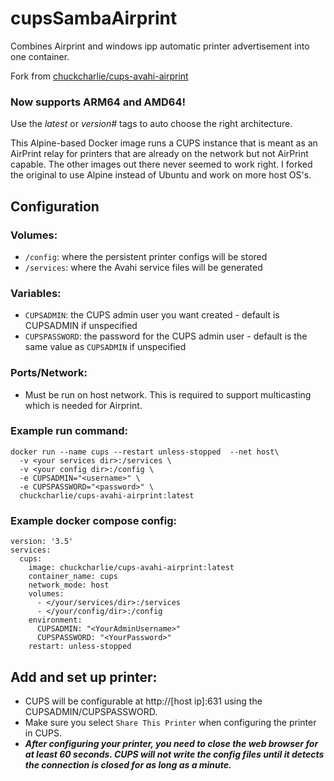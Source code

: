 # cupsSambaAirprint

Combines Airprint and windows ipp automatic printer advertisement into one container. 

Fork from [chuckcharlie/cups-avahi-airprint](https://github.com/chuckcharlie/cups-avahi-airprint)

### Now supports ARM64 and AMD64!
Use the *latest* or *version#* tags to auto choose the right architecture.

This Alpine-based Docker image runs a CUPS instance that is meant as an AirPrint relay for printers that are already on the network but not AirPrint capable. The other images out there never seemed to work right. I forked the original to use Alpine instead of Ubuntu and work on more host OS's.

## Configuration

### Volumes:
* `/config`: where the persistent printer configs will be stored
* `/services`: where the Avahi service files will be generated

### Variables:
* `CUPSADMIN`: the CUPS admin user you want created - default is CUPSADMIN if unspecified
* `CUPSPASSWORD`: the password for the CUPS admin user - default is the same value as `CUPSADMIN` if unspecified

### Ports/Network:
* Must be run on host network. This is required to support multicasting which is needed for Airprint.

### Example run command:
```
docker run --name cups --restart unless-stopped  --net host\
  -v <your services dir>:/services \
  -v <your config dir>:/config \
  -e CUPSADMIN="<username>" \
  -e CUPSPASSWORD="<password>" \
  chuckcharlie/cups-avahi-airprint:latest
```

### Example docker compose config:
```
version: '3.5'
services:
  cups:
    image: chuckcharlie/cups-avahi-airprint:latest
    container_name: cups
    network_mode: host
    volumes:
      - </your/services/dir>:/services
      - </your/config/dir>:/config
    environment:
      CUPSADMIN: "<YourAdminUsername>"
      CUPSPASSWORD: "<YourPassword>"
    restart: unless-stopped
```

## Add and set up printer:
* CUPS will be configurable at http://[host ip]:631 using the CUPSADMIN/CUPSPASSWORD.
* Make sure you select `Share This Printer` when configuring the printer in CUPS.
* ***After configuring your printer, you need to close the web browser for at least 60 seconds. CUPS will not write the config files until it detects the connection is closed for as long as a minute.***

